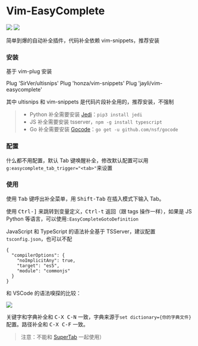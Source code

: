 # Vim-EasyComplete

![](https://img.shields.io/badge/MacOS-available-brightgreen.svg) ![](https://img.shields.io/badge/license-MIT-blue.svg)

简单到爆的自动补全插件，代码补全依赖 vim-snippets，推荐安装

### 安装

基于 vim-plug 安装

  Plug 'SirVer/ultisnips'
  Plug 'honza/vim-snippets'
  Plug 'jayli/vim-easycomplete'

其中 ultisnips 和 vim-snippets 是代码片段补全用的，推荐安装，不强制

> - Python 补全需要安装 [Jedi](https://pypi.org/project/jedi/)：`pip3 install jedi`
> - JS 补全需要安装 tsserver，`npm -g install typescript`
> - Go 补全需要安装 [Gocode](https://github.com/nsf/gocode)：`go get -u github.com/nsf/gocode`

### 配置

什么都不用配置，默认 Tab 键唤醒补全，修改默认配置可以用`g:easycomplete_tab_trigger="<tab>"`来设置

### 使用

使用 <kbd>Tab</kbd> 键呼出补全菜单，用 <kbd>Shift-Tab</kbd> 在插入模式下输入 Tab。

使用 <kbd>Ctrl-]</kbd> 来跳转到变量定义，<kbd>Ctrl-t</kbd> 返回（跟 tags 操作一样），如果是 JS Python 等语言，可以使用`:EasyCompleteGotoDefinition`

JavaScript 和 TypeScript 的语法补全基于 TSServer，建议配置`tsconfig.json`，也可以不配

    {
      "compilerOptions": {
        "noImplicitAny": true,
        "target": "es5",
        "module": "commonjs"
      }
    }

和 VSCode 的语法嗅探的比较：

![](https://gw.alicdn.com/tfs/TB1YpXfyYY1gK0jSZTEXXXDQVXa-2026-752.png)

关键字和字典补全和 <kbd>C-X C-N</kbd> 一致，字典来源于`set dictionary={你的字典文件}`配置。路径补全和 <kbd>C-X C-F</kbd> 一致。

> 注意：不能和 [SuperTab](https://github.com/ervandew/supertab) 一起使用）
